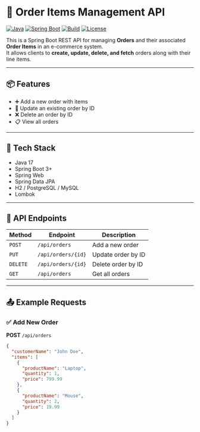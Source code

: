 # 🛒 Order Items Management API

[![Java](https://img.shields.io/badge/Java-17-blue?logo=java)](https://www.oracle.com/java/)
[![Spring Boot](https://img.shields.io/badge/Spring%20Boot-3.0-brightgreen?logo=springboot)](https://spring.io/projects/spring-boot)
[![Build](https://img.shields.io/badge/Build-Passing-brightgreen)]()
[![License](https://img.shields.io/badge/license-MIT-blue.svg)]()

This is a Spring Boot REST API for managing **Orders** and their associated **Order Items** in an e-commerce system.  
It allows clients to **create, update, delete, and fetch** orders along with their line items.

---

## 📦 Features

- ➕ Add a new order with items
- 🔁 Update an existing order by ID
- ❌ Delete an order by ID
- 📋 View all orders

---

## 🧱 Tech Stack

- Java 17
- Spring Boot 3+
- Spring Web
- Spring Data JPA
- H2 / PostgreSQL / MySQL
- Lombok

---

## 🔗 API Endpoints

| Method | Endpoint               | Description             |
|--------|------------------------|-------------------------|
| `POST` | `/api/orders`          | Add a new order         |
| `PUT`  | `/api/orders/{id}`     | Update order by ID      |
| `DELETE` | `/api/orders/{id}`   | Delete order by ID      |
| `GET`  | `/api/orders`          | Get all orders          |

---

## 📤 Example Requests

### ✅ Add New Order

**POST** `/api/orders`

```json
{
  "customerName": "John Doe",
  "items": [
    {
      "productName": "Laptop",
      "quantity": 1,
      "price": 799.99
    },
    {
      "productName": "Mouse",
      "quantity": 2,
      "price": 19.99
    }
  ]
}
